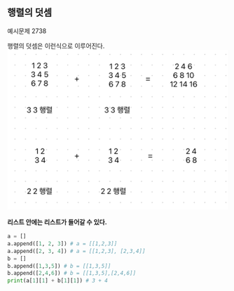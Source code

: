 
## 행렬의 덧셈
예시문제 2738

행렬의 덧셈은 이런식으로 이루어진다.
![alt text](image-3.png)

<b>리스트 안에는 리스트가 들어갈 수 있다.</b>

```python
a = []
a.append([1, 2, 3]) # a = [[1,2,3]]
a.append([2, 3, 4]) # a = [[1,2,3], [2,3,4]]
b = []
b.append([1,3,5]) # b = [[1,3,5]]
b.append([2,4,6]) # b = [[1,3,5],[2,4,6]]
print(a[1][1] + b[1][1]) # 3 + 4
```